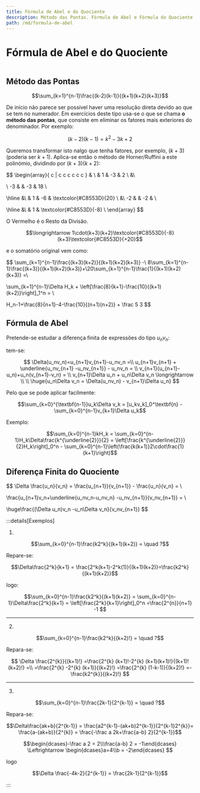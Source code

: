 ```yaml
---
title: Fórmula de Abel e do Quociente
description: Método das Pontas. Fórmula de Abel e Fórmula do Quociente. Exemplos.
path: /md/formula-de-abel
---
```


# Fórmula de Abel e do Quociente

```toc

```

## Método das Pontas

$$\sum_{k=1}^{n-1}\frac{(k-2)(k-1)}{(k+1)(k+2)(k+3)}$$

De início não parece ser possível haver uma resolução direta devido ao que se tem no numerador. Em exercícios deste tipo usa-se o que se chama **o método das pontas**, que consiste em eliminar os fatores mais exteriores do denominador. Por exemplo:

$$(k-2)(k-1)=k^2-3k+2$$

Queremos transformar isto nalgo que tenha fatores, por exemplo, $(k+3)$ (poderia ser $k+1$). Aplica-se então o método de Horner/Ruffini a este polinómio, dividindo por $(k+3)(k+2)$:

$$
\begin{array}{ c | c c c c c c }
& \\
& 1 & -3 & 2 \\
&\\

\ -3 &  & -3 & 18  \\

\hline &\\
& 1 & -6 & \textcolor{#C8553D}{20} \\
&\\
-2 &  & -2 & \\

\hline &\\
& 1 & \textcolor{#C8553D}{-8}  \\
\end{array}
$$

O Vermelho é o Resto da Divisão.

$$\longrightarrow 1\cdot(k+3)(k+2)\textcolor{#C8553D}{-8}(k+3)\textcolor{#C8553D}{+20}$$

e o somatório original vem como:

$$
\sum_{k=1}^{n-1}\frac{(k+3)(k+2)}{(k+1)(k+2)(k+3)} -\\ 8\sum_{k=1}^{n-1}\frac{(k+3)}{(k+1)(k+2)(k+3)}+\\20\sum_{k=1}^{n-1}\frac{1}{(k+1)(k+2)(k+3)} =\\

\sum_{k=1}^{n-1}\Delta H_k + \left[\frac{8}{k+1}-\frac{10}{(k+1)(k+2)}\right]_1^n = \\

H_n-1+\frac{8}{n+1}-4-\frac{10}{(n+1)(n+2)} + \frac 5 3
$$

## Fórmula de Abel

Pretende-se estudar a diferença finita de expressões do tipo $u_n v_n$:

tem-se:

$$
\Delta(u_nv_n)=u_{n+1}v_{n+1}-u_nv_n =\\
u_{n+1}v_{n+1} + \underline{u_nv_{n+1} -u_nv_{n+1}} - u_nv_n = \\
v_{n+1}(u_{n+1}-u_n)+u_n(v_{n+1}-v_n) = \\
v_{n+1}\Delta u_n + u_n\Delta v_n \longrightarrow \\
\\
\huge{u_n\Delta v_n = \Delta(u_nv_n) - v_{n+1}\Delta u_n}
$$

Pelo que se pode aplicar facilmente:

$$\sum_{k=0}^{\textbf{n-1}}u_k\Delta v_k = [u_kv_k]_0^\textbf{n} - \sum_{k=0}^{n-1}v_{k+1}\Delta u_k$$

Exemplo:

$$\sum_{k=0}^{n-1}kH_k = \sum_{k=0}^{n-1}H_k\Delta\frac{k^{\underline{2}}}{2} = \left[\frac{k^{\underline{2}}}{2}H_k\right]_0^n - \sum_{k=0}^{n-1}\left(\frac{k(k+1)}2\cdot\frac{1}{k+1}\right)$$

## Diferença Finita do Quociente

$$
\Delta \frac{u_n}{v_n} = \frac{u_{n+1}}{v_{n+1}} - \frac{u_n}{v_n} = \\

\frac{u_{n+1}v_n+\underline{u_nv_n-u_nv_n} -u_nv_{n+1}}{v_nv_{n+1}} = \\

\huge\frac{(\Delta u_n)v_n -u_n\Delta v_n}{v_nv_{n+1}}
$$

:::details[Exemplos]

1.

$$\sum_{k=0}^{n-1}\frac{k2^k}{(k+1)(k+2)} = \quad ?$$

Repare-se:

$$\Delta\frac{2^k}{k+1} = \frac{2^k(k+1)-2^k(1)}{(k+1)(k+2)}=\frac{k2^k}{(k+1)(k+2)}$$

logo:

$$\sum_{k=0}^{n-1}\frac{k2^k}{(k+1)(k+2)} = \sum_{k=0}^{n-1}\Delta\frac{2^k}{k+1} = \left[\frac{2^k}{k+1}\right]_0^n =\frac{2^{n}}{n+1} -1 $$

---

2.

$$\sum_{k=0}^{n-1}\frac{k2^k}{(k+2)!} = \quad ?$$

Repara-se:

$$
\Delta \frac{2^{k}}{(k+1)!} =\frac{2^{k} (k+1)!-2^{k} (k+1)(k+1)!}{(k+1)!(k+2)!} =\\
=\frac{2^{k} -2^{k} (k+1)}{(k+2)!} =\frac{2^{k} (1-k-1)}{(k+2)!} =-\frac{k2^{k}}{(k+2)!}
$$

---

3.

$$\sum_{k=0}^{n-1}\frac{2k-1}{2^{k-1}} = \quad ?$$

Repara-se:

$$\Delta\frac{ak+b}{2^{k-1}} = \frac{a2^{k-1}-(ak+b)2^{k-1}}{2^{k-1}2^{k}}= \frac{a-(ak+b)}{2^{k}} = \frac{-\frac a 2k+\frac{a-b} 2}{2^{k-1}}$$

$$\begin{dcases}-\frac a 2 = 2\\\frac{a-b} 2 = -1\end{dcases} \Leftrightarrow  \begin{dcases}a=4\\b = -2\end{dcases} $$

logo

$$\Delta \frac{-4k-2}{2^{k-1}} = \frac{2k-1}{2^{k-1}}$$

:::
